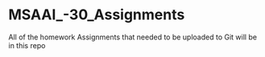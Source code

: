 # MSAAI_-30_Assignments
All of the homework Assignments that needed to be uploaded to Git will be in this repo
